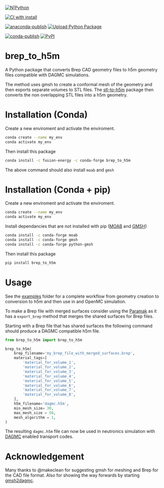 [![N|Python](https://www.python.org/static/community_logos/python-powered-w-100x40.png)](https://www.python.org)



[![CI with install](https://github.com/fusion-energy/brep_to_h5m/actions/workflows/ci_with_install.yml/badge.svg)](https://github.com/fusion-energy/brep_to_h5m/actions/workflows/ci_with_install.yml)

[![anaconda-publish](https://github.com/fusion-energy/brep_to_h5m/actions/workflows/anaconda-publish.yml/badge.svg)](https://github.com/fusion-energy/brep_to_h5m/actions/workflows/anaconda-publish.yml)
[![Upload Python Package](https://github.com/fusion-energy/brep_to_h5m/actions/workflows/python-publish.yml/badge.svg)](https://github.com/fusion-energy/brep_to_h5m/actions/workflows/python-publish.yml)

[![conda-publish](https://anaconda.org/fusion-energy/brep_to_h5m/badges/version.svg)](https://anaconda.org/fusion-energy/brep_to_h5m)
[![PyPI](https://img.shields.io/pypi/v/brep-to-h5m?color=brightgreen&label=pypi&logo=grebrightgreenen&logoColor=green)](https://pypi.org/project/brep_to_h5m/)

# brep_to_h5m

A Python package that converts Brep CAD geometry files to h5m geometry files compatible with DAGMC simulations.

The method uses gmsh to create a conformal mesh of the geometry and then exports separate volumes to STL files.
The [stl-to-h5m](github.com/fusion-energy/stl_to_h5m) package then converts the non overlapping STL files into a h5m geometry.

# Installation (Conda)

Create a new enviroment and activate the enviroment.

```bash
conda create --name my_env
conda activate my_env
```

Then install this package
```bash
conda install -c fusion-energy -c conda-forge brep_to_h5m
```

The above command should also install ```moab``` and ```gmsh```

# Installation (Conda + pip)

Create a new enviroment and activate the enviroment.

```bash
conda create --name my_env
conda activate my_env
```

Install dependancies that are not installed with pip ([MOAB](https://bitbucket.org/fathomteam/moab) and [GMSH](https://gmsh.info/))
```bash
conda install -c conda-forge moab
conda install -c conda-forge gmsh
conda install -c conda-forge python-gmsh
```

Then install this package
```bash
pip install brep_to_h5m
```


# Usage

See the [examples](https://github.com/fusion-energy/brep_to_h5m/tree/main/examples) folder for a complete workflow from geometry creation to conversion to h5m and then use in and OpenMC simulation.

To make a Brep file with merged surfaces consider using the [Paramak](https://github.com/fusion-energy/paramak) as it has a ```export_brep``` method that merges the shared surfaces for Brep files.

Starting with a Brep file that has shared surfaces the following command should produce a DAGMC compatible h5m file.

```python
from brep_to_h5m import brep_to_h5m

brep_to_h5m(
    brep_filename='my_brep_file_with_merged_surfaces.brep',
    material_tags=[
        'material_for_volume_1',
        'material_for_volume_2',
        'material_for_volume_3',
        'material_for_volume_4',
        'material_for_volume_5',
        'material_for_volume_6',
        'material_for_volume_7',
        'material_for_volume_8',
    ],
    h5m_filename='dagmc.h5m',
    min_mesh_size= 30,
    max_mesh_size = 50,
    mesh_algorithm = 1,
)
```

The resulting ```dagmc.h5m``` file can now be used in neutronics simulation with [DAGMC](https://svalinn.github.io/DAGMC/) enabled transport codes.

# Acknowledgement

Many thanks to @makeclean for suggesting gmsh for meshing and Brep for the CAD file format. Also for showing the way forwards by starting [gmsh2dagmc](https://github.com/svalinn/gmsh2dagmc/tree/7934ff291af5e4aae680a895239159471994b025).
